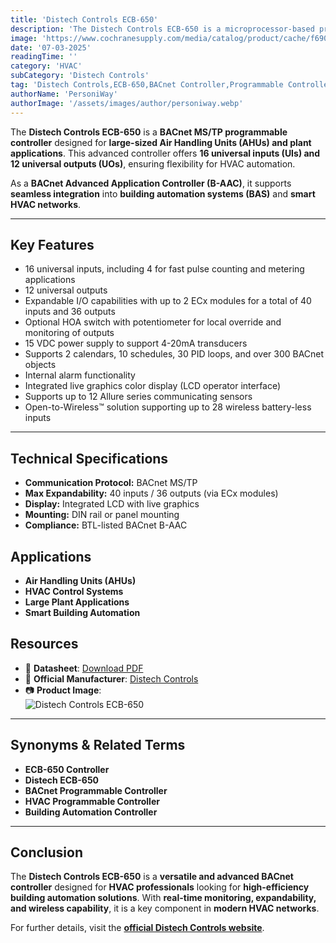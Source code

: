 ```yaml
---
title: 'Distech Controls ECB-650'
description: 'The Distech Controls ECB-650 is a microprocessor-based programmable controller designed to manage large-sized Air Handling Units (AHUs) and medium to large plant applications. It features 16 universal inputs (UIs) and 12 universal outputs (UOs), offering flexibility for various HVAC configurations.'
image: 'https://www.cochranesupply.com/media/catalog/product/cache/f6904101c3845fe6dc5a7e82c9b4e95f/e/c/ecb-650.jpg'
date: '07-03-2025'
readingTime: ''
category: 'HVAC'
subCategory: 'Distech Controls'
tag: 'Distech Controls,ECB-650,BACnet Controller,Programmable Controller,HVAC Control'
authorName: 'PersoniWay'
authorImage: '/assets/images/author/personiway.webp'
---
```


The **Distech Controls ECB-650** is a **BACnet MS/TP programmable controller** designed for **large-sized Air Handling Units (AHUs) and plant applications**. This advanced controller offers **16 universal inputs (UIs) and 12 universal outputs (UOs)**, ensuring flexibility for HVAC automation.

As a **BACnet Advanced Application Controller (B-AAC)**, it supports **seamless integration** into **building automation systems (BAS)** and **smart HVAC networks**.

---

## **Key Features**
- 16 universal inputs, including 4 for fast pulse counting and metering applications
- 12 universal outputs
- Expandable I/O capabilities with up to 2 ECx modules for a total of 40 inputs and 36 outputs
- Optional HOA switch with potentiometer for local override and monitoring of outputs
- 15 VDC power supply to support 4-20mA transducers
- Supports 2 calendars, 10 schedules, 30 PID loops, and over 300 BACnet objects
- Internal alarm functionality
- Integrated live graphics color display (LCD operator interface)
- Supports up to 12 Allure series communicating sensors
- Open-to-Wireless™ solution supporting up to 28 wireless battery-less inputs

---

## **Technical Specifications**
- **Communication Protocol:** BACnet MS/TP
- **Max Expandability:** 40 inputs / 36 outputs (via ECx modules)
- **Display:** Integrated LCD with live graphics
- **Mounting:** DIN rail or panel mounting
- **Compliance:** BTL-listed BACnet B-AAC

## **Applications**
- **Air Handling Units (AHUs)**
- **HVAC Control Systems**
- **Large Plant Applications**
- **Smart Building Automation**

## **Resources**
- 📄 **Datasheet**: [Download PDF](https://downloads.onesight.solutions/Distech/ECB/ECB-600.pdf)
- 🏢 **Official Manufacturer**: [Distech Controls](https://www.distech-controls.com)
- 📷 **Product Image**:  
  ![Distech Controls ECB-650](https://www.cochranesupply.com/media/catalog/product/cache/f6904101c3845fe6dc5a7e82c9b4e95f/e/c/ecb-650.jpg)

---

## **Synonyms & Related Terms**
- **ECB-650 Controller**
- **Distech ECB-650**
- **BACnet Programmable Controller**
- **HVAC Programmable Controller**
- **Building Automation Controller**

---

## **Conclusion**
The **Distech Controls ECB-650** is a **versatile and advanced BACnet controller** designed for **HVAC professionals** looking for **high-efficiency building automation solutions**. With **real-time monitoring, expandability, and wireless capability**, it is a key component in **modern HVAC networks**.

For further details, visit the **[official Distech Controls website](https://www.distech-controls.com)**.
